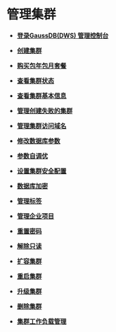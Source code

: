 # 管理集群<a name="dws_01_0600"></a>

-   **[登录GaussDB\(DWS\) 管理控制台](登录GaussDB(DWS)-管理控制台.md)**  

-   **[创建集群](创建集群.md)**  

-   **[购买包年包月套餐](购买包年包月套餐.md)**  

-   **[查看集群状态](查看集群状态.md)**  

-   **[查看集群基本信息](查看集群基本信息.md)**  

-   **[管理创建失败的集群](管理创建失败的集群.md)**  

-   **[管理集群访问域名](管理集群访问域名.md)**  

-   **[修改数据库参数](修改数据库参数.md)**  

-   **[参数自调优](参数自调优.md)**  

-   **[设置集群安全配置](设置集群安全配置.md)**  

-   **[数据库加密](数据库加密.md)**  

-   **[管理标签](管理标签.md)**  

-   **[管理企业项目](管理企业项目.md)**  

-   **[重置密码](重置密码.md)**  

-   **[解除只读](解除只读.md)**  

-   **[扩容集群](扩容集群.md)**  

-   **[重启集群](重启集群.md)**  

-   **[升级集群](升级集群.md)**  

-   **[删除集群](删除集群.md)**  

-   **[集群工作负载管理](集群工作负载管理.md)**  


